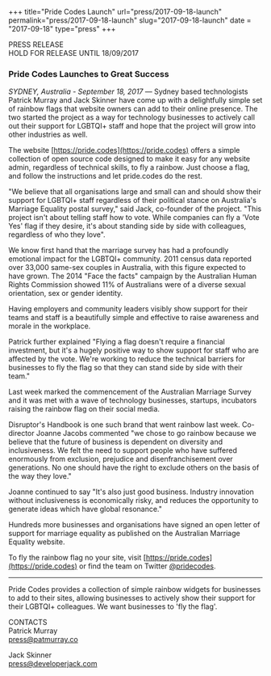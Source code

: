 +++
title="Pride Codes Launch"
url="press/2017-09-18-launch"
permalink="press/2017-09-18-launch"
slug="2017-09-18-launch"
date = "2017-09-18"
type="press"
+++

PRESS RELEASE  
HOLD FOR RELEASE UNTIL 18/09/2017

### Pride Codes Launches to Great Success

*SYDNEY, Australia - September 18, 2017* — Sydney based technologists Patrick Murray and Jack Skinner have come up with a delightfully simple set of rainbow flags that website owners can add to their online presence. The two started the project as a way for technology businesses to actively call out their support for LGBTQI+ staff and hope that the project will grow into other industries as well.

The website [https://pride.codes](https://pride.codes) offers a simple collection of open source code designed to make it easy for any website admin, regardless of technical skills, to fly a rainbow. Just choose a flag, and follow the instructions and let pride.codes do the rest.

"We believe that all organisations large and small can and should show their support for LGBTQI+ staff regardless of their political stance on Australia's Marriage Equality postal survey," said Jack, co-founder of the project. "This project isn't about telling staff how to vote. While companies can fly a 'Vote Yes' flag if they desire, it's about standing side by side with colleagues, regardless of who they love".

We know first hand that the marriage survey has had a profoundly emotional impact for the LGBTQI+ community. 2011 census data reported over 33,000 same-sex couples in Australia, with this figure expected to have grown.  The 2014 "Face the facts" campaign by the Australian Human Rights Commission showed 11% of Australians were of a diverse sexual orientation, sex or gender identity.

Having employers and community leaders visibly show support for their teams and staff is a beautifully simple and effective to raise awareness and morale in the workplace.

Patrick further explained "Flying a flag doesn't require a financial investment, but it's a hugely positive way to show support for staff who are affected by the vote. We're working to reduce the technical barriers for businesses to fly the flag so that they can stand side by side with their team."

Last week marked the commencement of the Australian Marriage Survey and it was met with a wave of technology businesses, startups, incubators raising the rainbow flag on their social media.

Disruptor's Handbook is one such brand that went rainbow last week. Co-director Joanne Jacobs commented "we chose to go rainbow because we believe that the future of business is dependent on diversity and inclusiveness. We felt the need to support people who have suffered enormously from exclusion, prejudice and disenfranchisement over generations. No one should have the right to exclude others on the basis of the way they love."

Joanne continued to say "It's also just good business. Industry innovation without inclusiveness is economically risky, and reduces the opportunity to generate ideas which have global resonance."

Hundreds more businesses and organisations have signed an open letter of support for marriage equality as published on the Australian Marriage Equality website.

To fly the rainbow flag no your site, visit [https://pride.codes](https://pride.codes) or find the team on Twitter [@pridecodes](https://www.twitter.com/pridecodes).

-----

Pride Codes provides a collection of simple rainbow widgets for businesses to add to their sites, allowing businesses to actively show their support for their LGBTQI+ colleagues. We want businesses to 'fly the flag'. 


CONTACTS  
Patrick Murray  
press@patmurray.co    

Jack Skinner  
press@developerjack.com    


